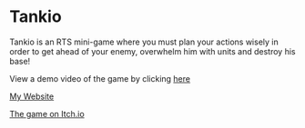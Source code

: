 # Tankio

Tankio is an RTS mini-game where you must plan your actions wisely in order to get ahead of your enemy, overwhelm him with units and destroy his base!

View a demo video of the game by clicking [here](https://www.youtube.com/watch?v=_PQJewjYdvs)

[My Website](https://vladstoyanoff.wixsite.com/vlad-stoyanoff)

[The game on Itch.io](https://vladstoyanoff.itch.io/tankio)
